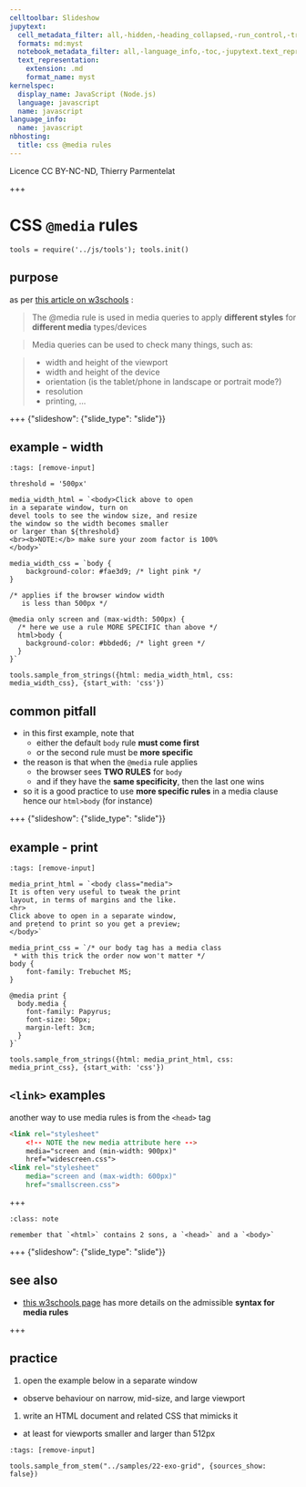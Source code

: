 ```yaml
---
celltoolbar: Slideshow
jupytext:
  cell_metadata_filter: all,-hidden,-heading_collapsed,-run_control,-trusted
  formats: md:myst
  notebook_metadata_filter: all,-language_info,-toc,-jupytext.text_representation.jupytext_version,-jupytext.text_representation.format_version
  text_representation:
    extension: .md
    format_name: myst
kernelspec:
  display_name: JavaScript (Node.js)
  language: javascript
  name: javascript
language_info:
  name: javascript
nbhosting:
  title: css @media rules
---
```


Licence CC BY-NC-ND, Thierry Parmentelat

+++

# CSS `@media` rules

```{code-cell}
tools = require('../js/tools'); tools.init()
```

## purpose

as per [this article on w3schools](https://www.w3schools.com/cssref/css3_pr_mediaquery.asp) :

> The @media rule is used in media queries to apply **different styles** for **different media** types/devices

> Media queries can be used to check many things, such as:

> * width and height of the viewport
> * width and height of the device
> * orientation (is the tablet/phone in landscape or portrait mode?)
> * resolution
> * printing, ...

+++ {"slideshow": {"slide_type": "slide"}}

## example - width

```{code-cell}
:tags: [remove-input]

threshold = '500px'

media_width_html = `<body>Click above to open
in a separate window, turn on
devel tools to see the window size, and resize
the window so the width becomes smaller
or larger than ${threshold}
<br><b>NOTE:</b> make sure your zoom factor is 100%
</body>`

media_width_css = `body {
    background-color: #fae3d9; /* light pink */
}

/* applies if the browser window width
   is less than 500px */

@media only screen and (max-width: 500px) {
  /* here we use a rule MORE SPECIFIC than above */
  html>body {
    background-color: #bbded6; /* light green */
  }
}`

tools.sample_from_strings({html: media_width_html, css: media_width_css}, {start_with: 'css'})
```

## common pitfall

* in this first example, note that
  * either the default `body` rule **must come first**
  * or the second rule must be **more specific**
* the reason is that when the `@media` rule applies
  * the browser sees **TWO RULES** for `body`
  * and if they have the **same specificity**, then the last one wins
* so it is a good practice to use **more specific rules** in a media clause  
  hence our `html>body` (for instance)

+++ {"slideshow": {"slide_type": "slide"}}

## example - print

```{code-cell}
:tags: [remove-input]

media_print_html = `<body class="media">
It is often very useful to tweak the print
layout, in terms of margins and the like.
<hr>
Click above to open in a separate window,
and pretend to print so you get a preview;
</body>`

media_print_css = `/* our body tag has a media class
 * with this trick the order now won't matter */
body {
    font-family: Trebuchet MS;
}

@media print {
  body.media {
    font-family: Papyrus;
    font-size: 50px;
    margin-left: 3cm;
  }
}`

tools.sample_from_strings({html: media_print_html, css: media_print_css}, {start_with: 'css'})
```

## `<link>` examples

another way to use media rules is from the `<head>` tag

```html
<link rel="stylesheet"
    <!-- NOTE the new media attribute here -->
    media="screen and (min-width: 900px)"
    href="widescreen.css">
<link rel="stylesheet"
    media="screen and (max-width: 600px)"
    href="smallscreen.css">
```

+++

````{admonition} reminder
:class: note

remember that `<html>` contains 2 sons, a `<head>` and a `<body>`
````

+++ {"slideshow": {"slide_type": "slide"}}

## see also

* [this w3schools page](https://www.w3schools.com/cssref/css3_pr_mediaquery.asp) has more details 
  on the admissible **syntax for media rules**

+++

## practice

1. open the example below in a separate window
  * observe behaviour on narrow, mid-size, and large viewport
1. write an HTML document and related CSS that mimicks it
  * at least for viewports smaller and larger than 512px

```{code-cell}
:tags: [remove-input]

tools.sample_from_stem("../samples/22-exo-grid", {sources_show: false})
```
